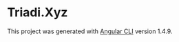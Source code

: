 # Triadi.Xyz

This project was generated with [Angular CLI](https://github.com/angular/angular-cli) version 1.4.9.

